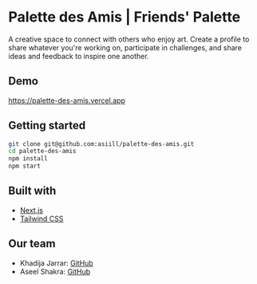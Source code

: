 # Palette des Amis | Friends' Palette
A creative space to connect with others who enjoy art.
Create a profile to share whatever you're working on, participate in challenges, and share ideas and feedback to inspire one another.

## Demo
https://palette-des-amis.vercel.app

## Getting started
```bash
git clone git@github.com:asiill/palette-des-amis.git
cd palette-des-amis
npm install
npm start
```

## Built with
* [Next.js](https://nextjs.org/)
* [Tailwind CSS](https://tailwindcss.com/)

## Our team
- Khadija Jarrar: [GitHub](https://github.com/khadija-jarrar)
- Aseel Shakra: [GitHub](https://github.com/asiill)

